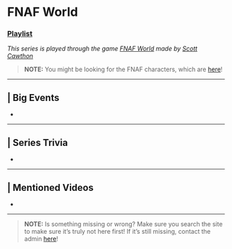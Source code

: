 # FNAF World
### [Playlist](https://www.youtube.com/playlist?list=PLwljWXtmIKiRd0WbW5R4pzAaPb-ul1jhH)
*This series is played through the game [FNAF World]() made by [Scott Cawthon]()*

> **NOTE:** You might be looking for the FNAF characters, which are [here](5.Characters/FNAF_Animatronics.html)!

----

## | Big Events
-

----

## | Series Trivia
-

----
 
## | Mentioned Videos
- []()
 
----
 
> **NOTE:** Is something missing or wrong? Make sure you search the site to make sure it’s truly not here first! If it’s still missing, contact the admin [here](../chapter_2.html)!